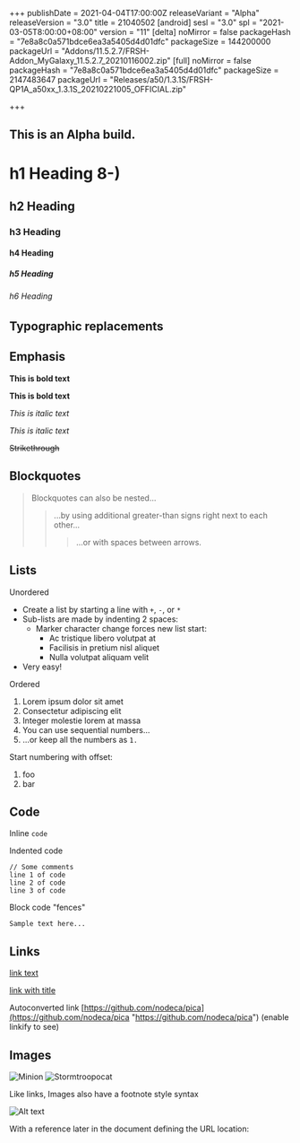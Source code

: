 +++
publishDate = 2021-04-04T17:00:00Z
releaseVariant = "Alpha"
releaseVersion = "3.0"
title = 21040502
[android]
sesl = "3.0"
spl = "2021-03-05T8:00:00+08:00"
version = "11"
[delta]
noMirror = false
packageHash = "7e8a8c0a571bdce6ea3a5405d4d01dfc"
packageSize = 144200000
packageUrl = "Addons/11.5.2.7/FRSH-Addon_MyGalaxy_11.5.2.7_20210116002.zip"
[full]
noMirror = false
packageHash = "7e8a8c0a571bdce6ea3a5405d4d01dfc"
packageSize = 2147483647
packageUrl = "Releases/a50/1.3.1S/FRSH-QP1A_a50xx_1.3.1S_20210221005_OFFICIAL.zip"

+++
## This is an Alpha build.

# h1 Heading 8-)

## h2 Heading

### h3 Heading

#### h4 Heading

##### h5 Heading

###### h6 Heading

## Typographic replacements

## Emphasis

**This is bold text**

**This is bold text**

_This is italic text_

_This is italic text_

~~Strikethrough~~

## Blockquotes

> Blockquotes can also be nested...
>
> > ...by using additional greater-than signs right next to each other...
> >
> > > ...or with spaces between arrows.

## Lists

Unordered

* Create a list by starting a line with `+`, `-`, or `*`
* Sub-lists are made by indenting 2 spaces:
  * Marker character change forces new list start:
    * Ac tristique libero volutpat at
    * Facilisis in pretium nisl aliquet
    * Nulla volutpat aliquam velit
* Very easy!

Ordered

1. Lorem ipsum dolor sit amet
2. Consectetur adipiscing elit
3. Integer molestie lorem at massa
4. You can use sequential numbers...
5. ...or keep all the numbers as `1.`

Start numbering with offset:

1. foo
2. bar

## Code

Inline `code`

Indented code

    // Some comments
    line 1 of code
    line 2 of code
    line 3 of code

Block code "fences"

    Sample text here...

## Links

[link text](http://dev.nodeca.com)

[link with title](http://nodeca.github.io/pica/demo/ "title text!")

Autoconverted link [https://github.com/nodeca/pica](https://github.com/nodeca/pica "https://github.com/nodeca/pica") (enable linkify to see)

## Images

![Minion](https://octodex.github.com/images/minion.png) ![Stormtroopocat](https://octodex.github.com/images/stormtroopocat.jpg "The Stormtroopocat")

Like links, Images also have a footnote style syntax

![Alt text](https://octodex.github.com/images/dojocat.jpg "The Dojocat")

With a reference later in the document defining the URL location:
